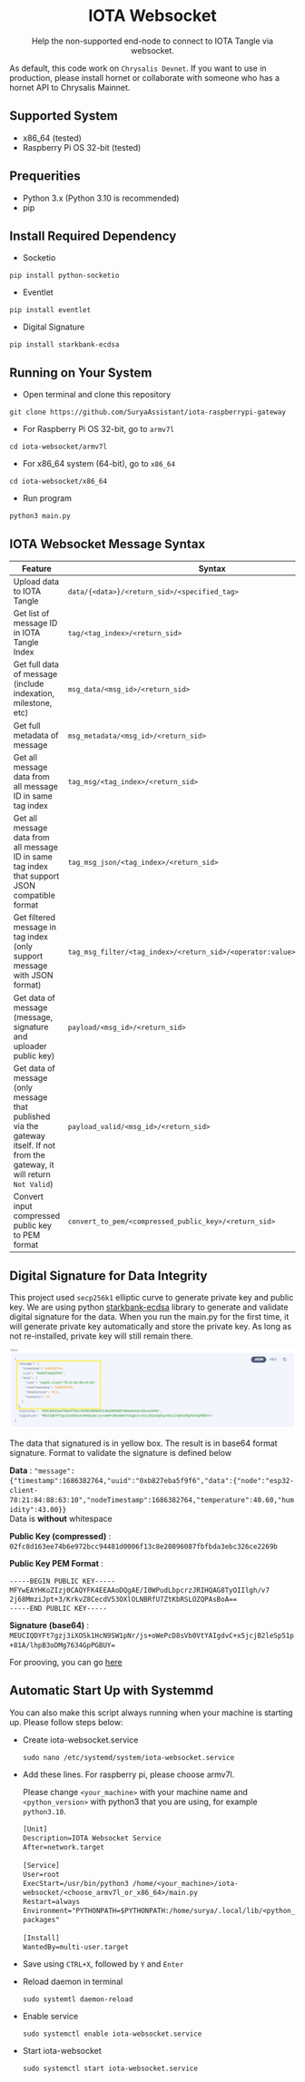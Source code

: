 <!-- Title -->
<span align = "center">

# IOTA Websocket

Help the non-supported end-node to connect to IOTA Tangle via websocket.

</span>
<!-- End of Title -->

<!--
<br>
<span align = "center">
   
![Logo](https://github.com/SuryaAssistant/iota-raspberrypi-gateway/blob/main/new_iota.png)

</span>
<br>
-->


As default, this code work on `Chrysalis Devnet`. If you want to use in production, please install hornet or collaborate with someone who has a hornet API to Chrysalis Mainnet.

## Supported System
- x86_64 (tested)
- Raspberry Pi OS 32-bit (tested)

## Prequerities
- Python 3.x (Python 3.10 is recommended)
- pip

## Install Required Dependency

- Socketio
```
pip install python-socketio
```
- Eventlet
```
pip install eventlet
```

- Digital Signature
```
pip install starkbank-ecdsa
```

## Running on Your System
- Open terminal and clone this repository
```
git clone https://github.com/SuryaAssistant/iota-raspberrypi-gateway
```
- For Raspberry Pi OS 32-bit, go to `armv7l` 
```
cd iota-websocket/armv7l
```
- For x86_64 system (64-bit), go to `x86_64` 
```
cd iota-websocket/x86_64
```
- Run program 
```
python3 main.py
```

## IOTA Websocket Message Syntax
|Feature|Syntax|
|---|---|
| Upload data to IOTA Tangle | `data/{<data>}/<return_sid>/<specified_tag>`|
| Get list of message ID in IOTA Tangle Index | `tag/<tag_index>/<return_sid>` |
| Get full data of message (include indexation, milestone, etc) | `msg_data/<msg_id>/<return_sid>` |
| Get full metadata of message | `msg_metadata/<msg_id>/<return_sid>` |
| Get all message data from all message ID in same tag index | `tag_msg/<tag_index>/<return_sid>` |
| Get all message data from all message ID in same tag index that support JSON compatible format | `tag_msg_json/<tag_index>/<return_sid>` |
| Get filtered message in tag index (only support message with JSON format) | `tag_msg_filter/<tag_index>/<return_sid>/<operator:value>/<key_position>` |
| Get data of message (message, signature and uploader public key) | `payload/<msg_id>/<return_sid>` |
| Get data of message (only message that published via the gateway itself. If not from the gateway, it will return `Not Valid`) | `payload_valid/<msg_id>/<return_sid>` |
| Convert input compressed public key to PEM format | `convert_to_pem/<compressed_public_key>/<return_sid>` |

## Digital Signature for Data Integrity
This project used `secp256k1` elliptic curve to generate private key and public key. We are using python [starkbank-ecdsa](https://github.com/starkbank/ecdsa-python) library to generate and validate digital signature for the data. When you run the main.py for the first time, it will generate private key automatically and store the private key. As long as not re-installed, private key will still remain there.

![Logo](./img/signature.png)

The data that signatured is in yellow box. The result is in base64 format signature.
Format to validate the signature is defined below

**Data** : `"message":{"timestamp":1686382764,"uuid":"0xb827eba5f9f6","data":{"node":"esp32-client-78:21:84:88:63:10","nodeTimestamp":1686382764,"temperature":40.60,"humidity":43.00}}`
<br>
Data is **without** whitespace


**Public Key (compressed)** : `02fc8d163ee74b6e972bcc94481d0006f13c8e20896087fbfbda3ebc326ce2269b`

**Public Key PEM Format** :
```
-----BEGIN PUBLIC KEY-----
MFYwEAYHKoZIzj0CAQYFK4EEAAoDQgAE/I0WPudLbpcrzJRIHQAG8TyOIIlgh/v7
2j68MmziJpt+3/KrkvZ8CecdV53OXlOLNBRfU7ZtKbRSLOZQPAsBoA==
-----END PUBLIC KEY-----
```

**Signature (base64)** : `MEUCIQDYFt7gzj3iXOSk1HcN9SW1pNr/js+oWePcD8sVb0VtYAIgdvC+x5jcjB2leSp51p+81A/lhpB3oDMg7634GpPGBUY=`

For prooving, you can go [here](https://8gwifi.org/ecsignverify.jsp)

## Automatic Start Up with Systemmd
You can also make this script always running when your machine is starting up. Please follow steps below:

- Create iota-websocket.service
  ```
  sudo nano /etc/systemd/system/iota-websocket.service
  ```

- Add these lines. For raspberry pi, please choose armv7l.

  Please change `<your_machine>` with your machine name and `<python_version>` with python3 that you are using, for example `python3.10`.
   ```
   [Unit]
   Description=IOTA Websocket Service
   After=network.target
   
   [Service]
   User=root
   ExecStart=/usr/bin/python3 /home/<your_machine>/iota-websocket/<choose_armv7l_or_x86_64>/main.py
   Restart=always
   Environment="PYTHONPATH=$PYTHONPATH:/home/surya/.local/lib/<python_version>/site-packages"
   
   [Install]
   WantedBy=multi-user.target
   ```
   
- Save using `CTRL+X`, followed by `Y` and `Enter`
  
- Reload daemon in terminal
  ```
  sudo systemtl daemon-reload
  ```
  
- Enable service
  ```
  sudo systemctl enable iota-websocket.service
  ```
  
- Start iota-websocket
  ```
  sudo systemctl start iota-websocket.service
  ```
  
